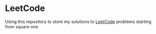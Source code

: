# LeetCode

Using this repository to store my solutions to [LeetCode](https://leetcode.com/) problems starting from square one